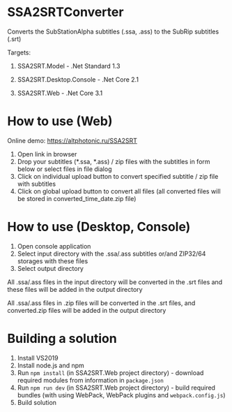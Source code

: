 # SSA2SRTConverter

Converts the SubStationAlpha subtitles (.ssa, .ass) to the SubRip subtitles (.srt)

Targets:

1) SSA2SRT.Model - .Net Standard 1.3

2) SSA2SRT.Desktop.Console - .Net Core 2.1

3) SSA2SRT.Web - .Net Core 3.1

# How to use (Web)

Online demo: https://altphotonic.ru/SSA2SRT

1) Open link in browser
2) Drop your subtitles (*.ssa, *.ass) / zip files with the subtitles in form below or select files in file dialog
3) Click on individual upload button to convert specified subtitle / zip file with subtitles
4) Click on global upload button to convert all files (all converted files will be stored in converted_time_date.zip file)

# How to use (Desktop, Console)

1) Open console application
2) Select input directory with the .ssa/.ass subtitles or/and ZIP32/64 storages with these files
3) Select output directory

All .ssa/.ass files in the input directory will be converted in the .srt files and these files will be added in the output directory 

All .ssa/.ass files in .zip files will be converted in the .srt files, and converted.zip files will be added in the output directory 

# Building a solution

1) Install VS2019
2) Install node.js and npm
3) Run `npm install` (in SSA2SRT.Web project directory) - download required modules from information in `package.json`
4) Run `npm run dev` (in SSA2SRT.Web project directory) - build required bundles (with using WebPack, WebPack plugins and `webpack.config.js`)
5) Build solution
